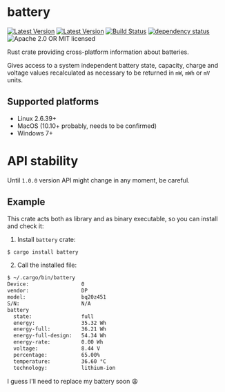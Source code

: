 # battery

[![Latest Version](https://img.shields.io/crates/v/battery.svg)](https://crates.io/crates/battery)
[![Latest Version](https://docs.rs/battery/badge.svg)](https://docs.rs/battery)
[![Build Status](https://travis-ci.org/svartalf/rust-battery.svg?branch=master)](https://travis-ci.org/svartalf/rust-battery)
[![dependency status](https://deps.rs/crate/battery/0.4.0/status.svg)](https://deps.rs/crate/battery/0.4.0)
![Apache 2.0 OR MIT licensed](https://img.shields.io/badge/license-Apache2.0%2FMIT-blue.svg)

Rust crate providing cross-platform information about batteries.

Gives access to a system independent battery state, capacity, charge and voltage values
recalculated as necessary to be returned in `mW`, `mWh` or `mV` units.

## Supported platforms

* Linux 2.6.39+
* MacOS (10.10+ probably, needs to be confirmed)
* Windows 7+

# API stability

Until `1.0.0` version API might change in any moment, be careful.

## Example

This crate acts both as library and as binary executable, so you can install and check it:

1. Install `battery` crate:

```bash
$ cargo install battery
```

2. Call the installed file:

```bash
$ ~/.cargo/bin/battery
Device:                 0
vendor:                 DP
model:                  bq20z451
S/N:                    N/A
battery
  state:                full
  energy:               35.32 Wh
  energy-full:          36.21 Wh
  energy-full-design:   54.34 Wh
  energy-rate:          0.00 Wh
  voltage:              8.44 V
  percentage:           65.00%
  temperature:          36.60 °C
  technology:           lithium-ion
```

I guess I'll need to replace my battery soon 😩
